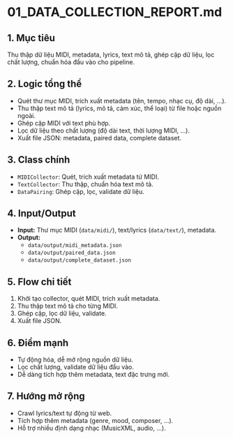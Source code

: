 # 01_DATA_COLLECTION_REPORT.md

## 1. Mục tiêu
Thu thập dữ liệu MIDI, metadata, lyrics, text mô tả, ghép cặp dữ liệu, lọc chất lượng, chuẩn hóa đầu vào cho pipeline.

## 2. Logic tổng thể
- Quét thư mục MIDI, trích xuất metadata (tên, tempo, nhạc cụ, độ dài, ...).
- Thu thập text mô tả (lyrics, mô tả, cảm xúc, thể loại) từ file hoặc nguồn ngoài.
- Ghép cặp MIDI với text phù hợp.
- Lọc dữ liệu theo chất lượng (độ dài text, thời lượng MIDI, ...).
- Xuất file JSON: metadata, paired data, complete dataset.

## 3. Class chính
- `MIDICollector`: Quét, trích xuất metadata từ MIDI.
- `TextCollector`: Thu thập, chuẩn hóa text mô tả.
- `DataPairing`: Ghép cặp, lọc, validate dữ liệu.

## 4. Input/Output
- **Input:** Thư mục MIDI (`data/midi/`), text/lyrics (`data/text/`), metadata.
- **Output:**
  - `data/output/midi_metadata.json`
  - `data/output/paired_data.json`
  - `data/output/complete_dataset.json`

## 5. Flow chi tiết
1. Khởi tạo collector, quét MIDI, trích xuất metadata.
2. Thu thập text mô tả cho từng MIDI.
3. Ghép cặp, lọc dữ liệu, validate.
4. Xuất file JSON.

## 6. Điểm mạnh
- Tự động hóa, dễ mở rộng nguồn dữ liệu.
- Lọc chất lượng, validate dữ liệu đầu vào.
- Dễ dàng tích hợp thêm metadata, text đặc trưng mới.

## 7. Hướng mở rộng
- Crawl lyrics/text tự động từ web.
- Tích hợp thêm metadata (genre, mood, composer, ...).
- Hỗ trợ nhiều định dạng nhạc (MusicXML, audio, ...). 